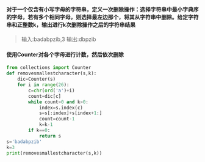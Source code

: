 #### 对于一个仅含有小写字母的字符串，定义一次删除操作：选择字符串中最小字典序的字母，若有多个相同字母，则选择最左边那个，将其从字符串中删除。给定字符串和正整数k，输出进行k次删除操作之后的字符串结果
>输入:badabpzib,3
>输出:dbpzib

#### 使用Counter对各个字母进行计数，然后依次删除
```python
from collections import Counter
def removesmallestcharacter(s,k):
    dic=Counter(s)
    for i in range(26):
        c=chr(ord('a')+i)
        count=dic[c]
        while count>0 and k>0:
            index=s.index(c)
            s=s[:index]+s[index+1:]
            count=count-1
            k=k-1
        if k==0:
            return s
s='badabpzib'
k=3
print(removesmallestcharacter(s,k))
```
